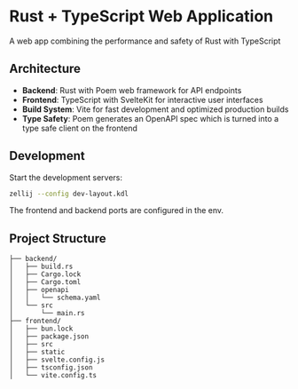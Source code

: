 # Rust + TypeScript Web Application

A web app combining the performance and safety of Rust with TypeScript

## Architecture
- **Backend**: Rust with Poem web framework for API endpoints
- **Frontend**: TypeScript with SvelteKit for interactive user interfaces
- **Build System**: Vite for fast development and optimized production builds
- **Type Safety**: Poem generates an OpenAPI spec which is turned into a type safe client on the frontend

## Development

Start the development servers:

```bash
zellij --config dev-layout.kdl
```

The frontend and backend ports are configured in the env.

## Project Structure

```
├── backend/               
│   ├── build.rs
│   ├── Cargo.lock
│   ├── Cargo.toml
│   ├── openapi
│   │   └── schema.yaml
│   └── src
│       └── main.rs
├── frontend/               
│   ├── bun.lock
│   ├── package.json
│   ├── src
│   ├── static
│   ├── svelte.config.js
│   ├── tsconfig.json
│   └── vite.config.ts
```
